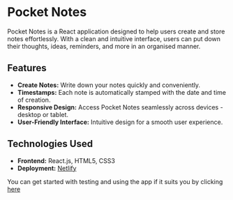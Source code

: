 # Pocket Notes

Pocket Notes is a React application designed to help users create and store notes effortlessly. With a clean and intuitive interface, users can put down their thoughts, ideas, reminders, and more in an organised manner.

## Features

- **Create Notes:** Write down your notes quickly and conveniently.
- **Timestamps:** Each note is automatically stamped with the date and time of creation.
- **Responsive Design:** Access Pocket Notes seamlessly across devices - desktop or tablet.
- **User-Friendly Interface:** Intuitive design for a smooth user experience.

## Technologies Used

- **Frontend:** React.js, HTML5, CSS3
- **Deployment:** [Netlify](https://www.netlify.com/)

You can get started with testing and using the app if it suits you by clicking [here](https://dep-pocket-notes.netlify.app/)
